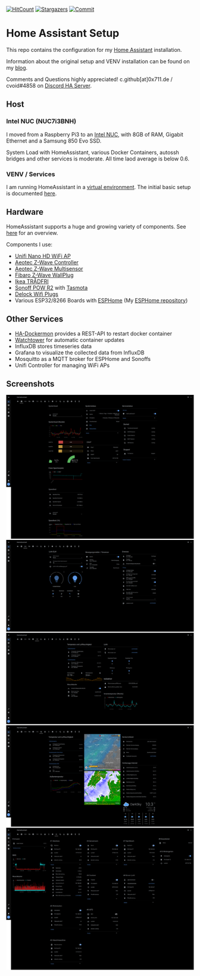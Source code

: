 [![HitCount](http://hits.dwyl.com/bl0rp/HomeAssistant-Config.svg)](http://hits.dwyl.com/bl0rp/HomeAssistant-Config)
[![Stargazers][stars-shield]][stars-url]
[![Commit][commit-shield]][commit-url]

# Home Assistant Setup

This repo contains the configuration for my [Home Assistant](https://www.home-assistant.io) installation.

Information about the original setup and VENV installation can be found on my [blog](https://chris.0x711.de).

Comments and Questions highly appreciated!
c.github[at]0x711.de / cvoid#4858 on [Discord HA Server](https://discord.gg/c5DvZ4e).


## Host
### Intel NUC (NUC7i3BNH)


I moved from a Raspberry Pi3 to an [Intel NUC](https://www.intel.com/content/www/us/en/products/boards-kits/nuc/kits/nuc7i3bnh.html), with 8GB of RAM, Gigabit Ethernet and a Samsung 850 Evo SSD.

System Load with HomeAssistant, various Docker Containers, autossh bridges and other services is moderate. All time laod average is below 0.6.


### VENV / Services
I am running HomeAssistant in a [virtual environment](https://www.home-assistant.io/docs/installation/virtualenv/).
The initial basic setup is documented [here](https://chris.0x711.de/index.php/2018/01/31/setting-up-home-assistant-in-a-virtual-environment-on-intel-nuc/).

## Hardware
HomeAssistant supports a huge and growing variety of components. See  [here](https://www.home-assistant.io/integrations) for an overview.

Components I use:
* [Unifi Nano HD WiFi AP](https://unifi-hd.ui.com/)
* [Aeotec Z-Wave Controller](https://aeotec.com/z-wave-usb-stick/)
* [Aeotec Z-Wave Multisensor](https://aeotec.com/z-wave-sensor/)
* [Fibaro Z-Wave WallPlug](https://www.fibaro.com/en/products/wall-plug/)
* [Ikea TRÅDFRI](https://www.ikea.com/us/en/catalog/categories/departments/lighting/36812/)
* [Sonoff POW R2](https://www.itead.cc/sonoff-pow-r2.html) with [Tasmota](https://github.com/arendst/Tasmota)
* [Delock Wifi Plugs](https://www.delock.de/produkte/1744_Geraete/11826/merkmale.html)
* Various ESP32/8266 Boards with [ESPHome](https://esphome.io/) (My [ESPHome repository](https://github.com/bl0rp/esphome-config))



## Other Services
* [HA-Dockermon](https://hub.docker.com/r/tribunex/ha-dockermon-pi/) provides a REST-API to restart docker container
* [Watchtower](https://github.com/containrrr/watchtower) for automatic container updates
* InfluxDB stores timeseries data
* Grafana to visualize the collected data from InfluxDB
* Mosquitto as a MQTT broker for ESPHome and Sonoffs
* Unifi Controller for managing WiFi APs



## Screenshots
![Services/System](screenshots/2020-02/screenshot1.png)
![Flat](screenshots/2020-02/screenshot2.png)
![Living Room](screenshots/2020-02/screenshot3.png)
![Weather](screenshots/2020-02/screenshot4.png)
![Sonoffs](screenshots/2020-02/screenshot5.png)

[stars-shield]: https://img.shields.io/github/stars/bl0rp/Home-AssistantConfig.svg?style=flat-square
[stars-url]: https://github.com/bl0rp/Home-AssistantConfig/stargazers
[commit-shield]: https://img.shields.io/github/last-commit/bl0rp/Home-AssistantConfig.svg
[commit-url]: https://github.com/bl0rp/Home-AssistantConfig/commits/master
